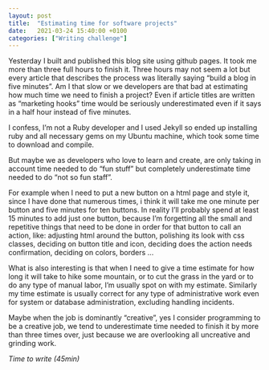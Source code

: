 ```yaml
---
layout: post
title:  "Estimating time for software projects"
date:   2021-03-24 15:40:00 +0100
categories: ["Writing challenge"]
---
```


Yesterday I built and published this blog site using github pages. It took me more than three full hours to finish it. Three hours may not seem a lot but every article that describes the process was literally saying “build a blog in five minutes”. Am I that slow or we developers are that bad at estimating how much time we need to finish a project? Even if article titles are written as “marketing hooks” time would be seriously underestimated even if it says in a half hour instead of five minutes.

I  confess, I’m not a Ruby developer and I used Jekyll so ended up installing ruby and all necessary gems on my Ubuntu machine, which took some time to download and compile. 

But maybe we as developers who love to learn and create, are only taking in account time needed to do  “fun stuff” but completely underestimate time needed to do “not so fun staff”.

For example when I need to put a new button on a html page and style it, since I have done that numerous times, i think it will take me one minute per button and five minutes for ten buttons. In reality I’ll probably spend at least 15 minutes to add just one button,  because I’m forgetting all the small and repetitive things that need to be done in order for that button to call an action, like: adjusting html around the button, polishing its look with css classes, deciding on button title and icon, deciding does the action needs confirmation, deciding on colors, borders ...


What is also interesting is that when I need to give a time estimate for how long it will take to hike some mountain, or to cut the grass in the yard or to do any type of manual labor, I’m usually spot on with my estimate. Similarly my time estimate is usually correct  for any type of administrative work even for system or database administration, excluding handling incidents. 

Maybe when the job is dominantly “creative”, yes I consider programming to be a creative job, we tend to underestimate time needed to finish it by more than three times over, just because we are overlooking all uncreative and grinding work.


_Time to write (45min)_
